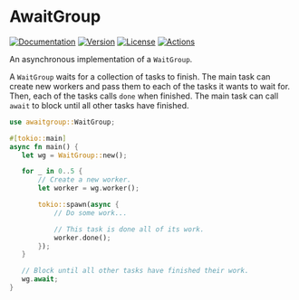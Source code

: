 # AwaitGroup

[![Documentation](https://img.shields.io/badge/docs-0.1.0-4d76ae?style=for-the-badge)](https://docs.rs/awaitgroup/0.1.0)
[![Version](https://img.shields.io/crates/v/awaitgroup?style=for-the-badge)](https://crates.io/crates/awaitgroup)
[![License](https://img.shields.io/crates/l/awaitgroup?style=for-the-badge)](https://crates.io/crates/awaitgroup)
[![Actions](https://img.shields.io/github/workflow/status/ibraheemdev/awaitgroup/Rust/master?style=for-the-badge)](https://github.com/ibraheemdev/awaitgroup/actions)

 An asynchronous implementation of a `WaitGroup`.

 A `WaitGroup` waits for a collection of tasks to finish. The main task can create new workers and
 pass them to each of the tasks it wants to wait for. Then, each of the tasks calls `done` when
 finished. The main task can call `await` to block until all other tasks have finished.

 ```rust
 use awaitgroup::WaitGroup;

 #[tokio::main]
 async fn main() {
    let wg = WaitGroup::new();

    for _ in 0..5 {
        // Create a new worker.
        let worker = wg.worker();

        tokio::spawn(async {
            // Do some work...

            // This task is done all of its work.
            worker.done();
        });
    }

    // Block until all other tasks have finished their work.
    wg.await;
}
 ```
